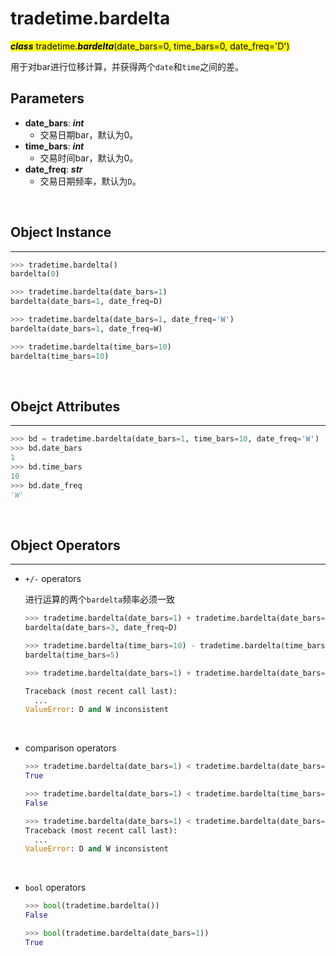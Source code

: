 # tradetime.bardelta

<mark>***class*** tradetime.***bardelta***(date_bars=0, time_bars=0, date_freq='D')</mark>

用于对bar进行位移计算，并获得两个`date`和`time`之间的差。

## Parameters

- **date_bars**: ***int***
  - 交易日期bar，默认为0。
- **time_bars**: ***int***
  - 交易时间bar，默认为0。
- **date_freq**: ***str***
  - 交易日期频率，默认为`D`。

<br>

## Object Instance

---

```python
>>> tradetime.bardelta()
bardelta(0)

>>> tradetime.bardelta(date_bars=1)
bardelta(date_bars=1, date_freq=D)

>>> tradetime.bardelta(date_bars=1, date_freq='W')
bardelta(date_bars=1, date_freq=W)

>>> tradetime.bardelta(time_bars=10)
bardelta(time_bars=10)
```

<br>

## Obejct Attributes

---

```python
>>> bd = tradetime.bardelta(date_bars=1, time_bars=10, date_freq='W')
>>> bd.date_bars
1
>>> bd.time_bars
10
>>> bd.date_freq
'W'
```

<br>

## Object Operators

---

- `+/-` operators

  进行运算的两个`bardelta`频率必须一致

  ```python
  >>> tradetime.bardelta(date_bars=1) + tradetime.bardelta(date_bars=2)                
  bardelta(date_bars=3, date_freq=D)
  
  >>> tradetime.bardelta(time_bars=10) - tradetime.bardelta(time_bars=5)  
  bardelta(time_bars=5)
  
  >>> tradetime.bardelta(date_bars=1) + tradetime.bardelta(date_bars=2, date_freq='W')
  
  Traceback (most recent call last):
    ...
  ValueError: D and W inconsistent
  ```


<br>

- comparison operators

  ```python
  >>> tradetime.bardelta(date_bars=1) < tradetime.bardelta(date_bars=2)
  True
  
  >>> tradetime.bardelta(date_bars=1) < tradetime.bardelta(time_bars=2) 
  False
  
  >>> tradetime.bardelta(date_bars=1) < tradetime.bardelta(date_bars=2, date_freq='W') 
  Traceback (most recent call last):
    ...
  ValueError: D and W inconsistent
  ```

<br>

- `bool` operators

  ```python
  >>> bool(tradetime.bardelta()) 
  False
  
  >>> bool(tradetime.bardelta(date_bars=1)) 
  True
  ```

  

